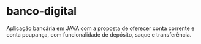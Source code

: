 # banco-digital
Aplicação bancária em JAVA com a proposta de oferecer conta corrente e conta poupança, com funcionalidade de depósito, saque e transferência.
